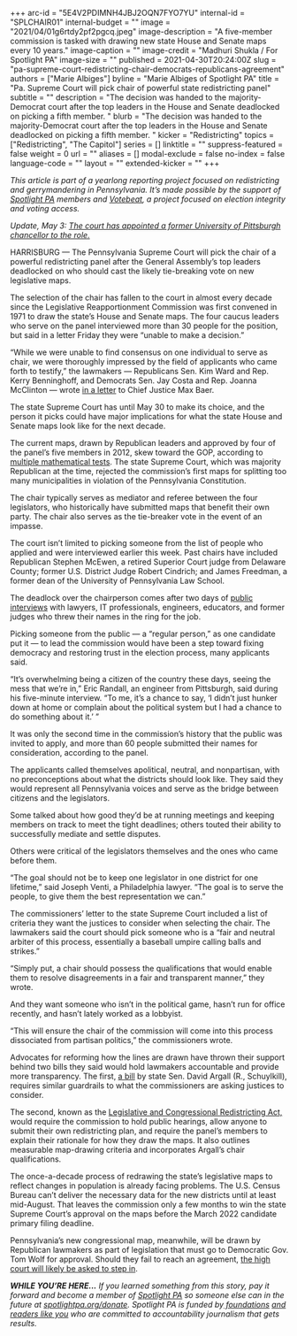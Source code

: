 +++
arc-id = "5E4V2PDIMNH4JBJ2OQN7FYO7YU"
internal-id = "SPLCHAIR01"
internal-budget = ""
image = "2021/04/01g6rtdy2pf2pgcq.jpeg"
image-description = "A five-member commission is tasked with drawing new state House and Senate maps every 10 years."
image-caption = ""
image-credit = "Madhuri Shukla / For Spotlight PA"
image-size = ""
published = 2021-04-30T20:24:00Z
slug = "pa-supreme-court-redistricting-chair-democrats-republicans-agreement"
authors = ["Marie Albiges"]
byline = "Marie Albiges of Spotlight PA"
title = "Pa. Supreme Court will pick chair of powerful state redistricting panel"
subtitle = ""
description = "The decision was handed to the majority-Democrat court after the top leaders in the House and Senate deadlocked on picking a fifth member. "
blurb = "The decision was handed to the majority-Democrat court after the top leaders in the House and Senate deadlocked on picking a fifth member. "
kicker = "Redistricting"
topics = ["Redistricting", "The Capitol"]
series = []
linktitle = ""
suppress-featured = false
weight = 0
url = ""
aliases = []
modal-exclude = false
no-index = false
language-code = ""
layout = ""
extended-kicker = ""
+++

<i>This article is part of a yearlong reporting project focused on redistricting and gerrymandering in Pennsylvania. It’s made possible by the support of </i><a href="https://www.spotlightpa.org/"><i>Spotlight PA</i></a><i> members and </i><a href="https://votebeat.org/"><i>Votebeat</i></a><i>, a project focused on election integrity and voting access.</i>

<i>Update, May 3: </i><a href="https://www.spotlightpa.org/news/2021/05/pa-redistricting-commission-supreme-court-picks-chair-mark-nordenberg/" target="_blank"><i>The court has appointed a former University of Pittsburgh chancellor to the role.</i></a>

HARRISBURG — The Pennsylvania Supreme Court will pick the chair of a powerful redistricting panel after the General Assembly’s top leaders deadlocked on who should cast the likely tie-breaking vote on new legislative maps.

The selection of the chair has fallen to the court in almost every decade since the Legislative Reapportionment Commission was first convened in 1971 to draw the state’s House and Senate maps. The four caucus leaders who serve on the panel interviewed more than 30 people for the position, but said in a letter Friday they were “unable to make a decision.”

“While we were unable to find consensus on one individual to serve as chair, we were thoroughly impressed by the field of applicants who came forth to testify,” the lawmakers — Republicans Sen. Kim Ward and Rep. Kerry Benninghoff, and Democrats Sen. Jay Costa and Rep. Joanna McClinton — wrote <a href="https://www.redistricting.state.pa.us/resources/press/Commission%20Letter%20to%20Supreme%20Court%20(005).pdf">in a letter</a> to Chief Justice Max Baer.

<script src="https://www.spotlightpa.org/embed.js" async></script><div data-spl-embed-version="1" data-spl-src="https://www.spotlightpa.org/embeds/newsletter/"></div>

The state Supreme Court has until May 30 to make its choice, and the person it picks could have major implications for what the state House and Senate maps look like for the next decade.

The current maps, drawn by Republican leaders and approved by four of the panel’s five members in 2012, skew toward the GOP, according to <a href="https://planscore.org/pennsylvania/#!2016-plan-statesenate-eg">multiple mathematical tests</a>. The state Supreme Court, which was majority Republican at the time, rejected the commission’s first maps for splitting too many municipalities in violation of the Pennsylvania Constitution.

The chair typically serves as mediator and referee between the four legislators, who historically have submitted maps that benefit their own party. The chair also serves as the tie-breaker vote in the event of an impasse.

The court isn’t limited to picking someone from the list of people who applied and were interviewed earlier this week. Past chairs have included Republican Stephen McEwen, a retired Superior Court judge from Delaware County; former U.S. District Judge Robert Cindrich; and James Freedman, a former dean of the University of Pennsylvania Law School.

The deadlock over the chairperson comes after two days of <a href="http://aws.redistricting.state.pa.us/Redistricting/Resources/Video/April_26,_2021.mp4">public interviews</a> with lawyers, IT professionals, engineers, educators, and former judges who threw their names in the ring for the job.

Picking someone from the public — a “regular person,” as one candidate put it — to lead the commission would have been a step toward fixing democracy and restoring trust in the election process, many applicants said.

“It’s overwhelming being a citizen of the country these days, seeing the mess that we’re in,” Eric Randall, an engineer from Pittsburgh, said during his five-minute interview. “To me, it’s a chance to say, ‘I didn’t just hunker down at home or complain about the political system but I had a chance to do something about it.’ ”

It was only the second time in the commission’s history that the public was invited to apply, and more than 60 people submitted their names for consideration, according to the panel.

The applicants called themselves apolitical, neutral, and nonpartisan, with no preconceptions about what the districts should look like. They said they would represent all Pennsylvania voices and serve as the bridge between citizens and the legislators.

Some talked about how good they’d be at running meetings and keeping members on track to meet the tight deadlines; others touted their ability to successfully mediate and settle disputes.

Others were critical of the legislators themselves and the ones who came before them.

“The goal should not be to keep one legislator in one district for one lifetime,” said Joseph Venti, a Philadelphia lawyer. “The goal is to serve the people, to give them the best representation we can.”

The commissioners’ letter to the state Supreme Court included a list of criteria they want the justices to consider when selecting the chair. The lawmakers said the court should pick someone who is a “fair and neutral arbiter of this process, essentially a baseball umpire calling balls and strikes.”

“Simply put, a chair should possess the qualifications that would enable them to resolve disagreements in a fair and transparent manner,” they wrote.

And they want someone who isn’t in the political game, hasn’t run for office recently, and hasn’t lately worked as a lobbyist.

“This will ensure the chair of the commission will come into this process dissociated from partisan politics,” the commissioners wrote.

<script src="https://www.spotlightpa.org/embed.js" async></script><div data-spl-embed-version="1" data-spl-src="https://www.spotlightpa.org/embeds/donate/?teaser_text=If%20you%20learned%20something%20from%20this%20report%2C%20pay%20it%20forward%20and%20become%20a%20member%20of%20Spotlight%20PA%20so%20someone%20else%20can%20in%20the%20future.&cta_text=CLICK%20TO%20CONTRIBUTE&eyebrow_text=WHILE%20YOU'RE%20HERE..."></div>

Advocates for reforming how the lines are drawn have thrown their support behind two bills they said would hold lawmakers accountable and provide more transparency. The first, <a href="https://www.legis.state.pa.us/cfdocs/billinfo/billinfo.cfm?syear=2021&sind=0&body=S&type=B&bn=0441">a bill</a> by state Sen. David Argall (R., Schuylkill), requires similar guardrails to what the commissioners are asking justices to consider.

The second, known as the <a href="https://www.legis.state.pa.us/CFDOCS/Legis/PN/Public/btCheck.cfm?txtType=PDF&sessYr=2021&sessInd=0&billBody=H&billTyp=B&billNbr=0022&pn=0619">Legislative and Congressional Redistricting Act,</a> would require the commission to hold public hearings, allow anyone to submit their own redistricting plan, and require the panel’s members to explain their rationale for how they draw the maps. It also outlines measurable map-drawing criteria and incorporates Argall’s chair qualifications.

The once-a-decade process of redrawing the state’s legislative maps to reflect changes in population is already facing problems. The U.S. Census Bureau can’t deliver the necessary data for the new districts until at least mid-August. That leaves the commission only a few months to win the state Supreme Court’s approval on the maps before the March 2022 candidate primary filing deadline.

Pennsylvania’s new congressional map, meanwhile, will be drawn by Republican lawmakers as part of legislation that must go to Democratic Gov. Tom Wolf for approval. Should they fail to reach an agreement, <a href="https://www.spotlightpa.org/news/2021/04/pa-us-house-seat-congressional-census-announcement-redistricting/" target=_blank>the high court will likely be asked to step in</a>.

<i><b>WHILE YOU’RE HERE...</b></i><i> If you learned something from this story, pay it forward and become a member of </i><a href="https://www.spotlightpa.org/"><i>Spotlight PA</i></a><i> so someone else can in the future at </i><a href="http://spotlightpa.org/donate"><i>spotlightpa.org/donate</i></a><i>. Spotlight PA is funded by</i><a href="https://www.spotlightpa.org/support"><i> foundations</i></a><i> </i><a href="https://www.spotlightpa.org/support"><i>and readers like you</i></a><i> who are committed to accountability journalism that gets results.</i>
